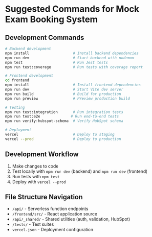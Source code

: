 # Suggested Commands for Mock Exam Booking System

## Development Commands
```bash
# Backend development
npm install                    # Install backend dependencies
npm run dev                    # Start backend with nodemon
npm test                       # Run Jest tests
npm run test:coverage          # Run tests with coverage report

# Frontend development
cd frontend
npm install                    # Install frontend dependencies
npm run dev                    # Start Vite dev server
npm run build                  # Build for production
npm run preview                # Preview production build

# Testing
npm run test:integration       # Run integration tests
npm run test:e2e              # Run end-to-end tests
npm run verify:hubspot-schema  # Verify HubSpot schema

# Deployment
vercel                         # Deploy to staging
vercel --prod                  # Deploy to production
```

## Development Workflow
1. Make changes to code
2. Test locally with `npm run dev` (backend) and `npm run dev` (frontend)
3. Run tests with `npm test`
4. Deploy with `vercel --prod`

## File Structure Navigation
- `/api/` - Serverless function endpoints
- `/frontend/src/` - React application source
- `/api/_shared/` - Shared utilities (auth, validation, HubSpot)
- `/tests/` - Test suites
- `vercel.json` - Deployment configuration